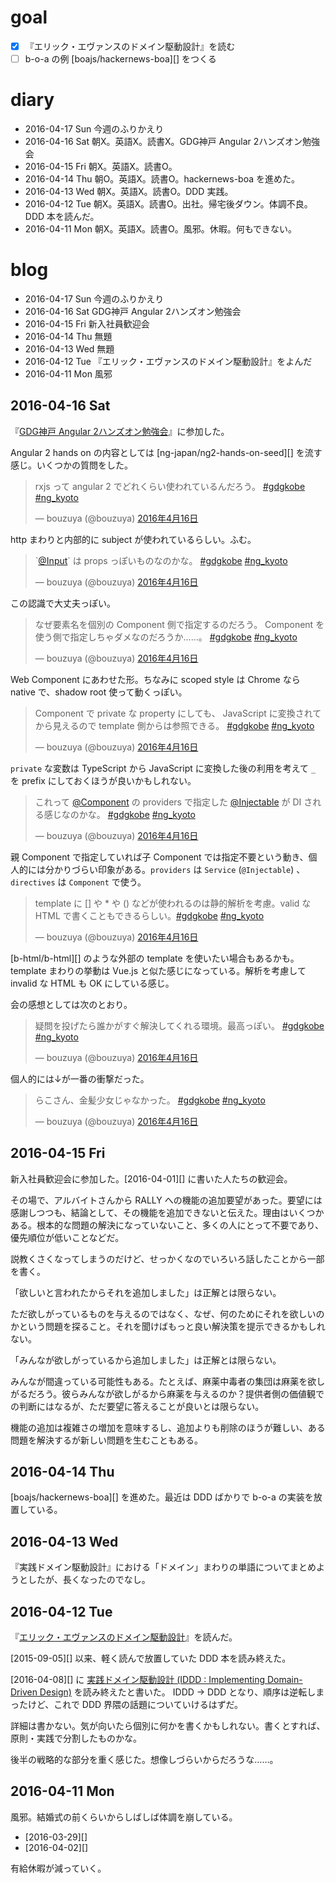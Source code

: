 # goal

- [x] 『エリック・エヴァンスのドメイン駆動設計』を読む
- [ ] b-o-a の例 [boajs/hackernews-boa][] をつくる

# diary

- 2016-04-17 Sun 今週のふりかえり
- 2016-04-16 Sat 朝X。英語X。読書X。GDG神戸 Angular 2ハンズオン勉強会
- 2016-04-15 Fri 朝X。英語X。読書O。
- 2016-04-14 Thu 朝O。英語X。読書O。hackernews-boa を進めた。
- 2016-04-13 Wed 朝X。英語X。読書O。DDD 実践。
- 2016-04-12 Tue 朝X。英語X。読書O。出社。帰宅後ダウン。体調不良。 DDD 本を読んだ。
- 2016-04-11 Mon 朝X。英語X。読書O。風邪。休暇。何もできない。

# blog

- 2016-04-17 Sun 今週のふりかえり
- 2016-04-16 Sat GDG神戸 Angular 2ハンズオン勉強会
- 2016-04-15 Fri 新入社員歓迎会
- 2016-04-14 Thu 無題
- 2016-04-13 Wed 無題
- 2016-04-12 Tue 『エリック・エヴァンスのドメイン駆動設計』をよんだ
- 2016-04-11 Mon 風邪

## 2016-04-16 Sat

『[GDG神戸 Angular 2ハンズオン勉強会](https://gdgkobe.doorkeeper.jp/events/40817)』に参加した。

Angular 2 hands on の内容としては [ng-japan/ng2-hands-on-seed][] を流す感じ。いくつかの質問をした。

<blockquote class="twitter-tweet" data-lang="ja"><p lang="ja" dir="ltr">rxjs って angular 2 でどれくらい使われているんだろう。 <a href="https://twitter.com/hashtag/gdgkobe?src=hash">#gdgkobe</a> <a href="https://twitter.com/hashtag/ng_kyoto?src=hash">#ng_kyoto</a></p>&mdash; bouzuya (@bouzuya) <a href="https://twitter.com/bouzuya/status/721198143170195457">2016年4月16日</a></blockquote>

http まわりと内部的に subject が使われているらしい。ふむ。

<blockquote class="twitter-tweet" data-lang="ja"><p lang="ja" dir="ltr">`<a href="https://twitter.com/input">@Input</a>` は props っぽいものなのかな。 <a href="https://twitter.com/hashtag/gdgkobe?src=hash">#gdgkobe</a> <a href="https://twitter.com/hashtag/ng_kyoto?src=hash">#ng_kyoto</a></p>&mdash; bouzuya (@bouzuya) <a href="https://twitter.com/bouzuya/status/721207517674479616">2016年4月16日</a></blockquote>

この認識で大丈夫っぽい。

<blockquote class="twitter-tweet" data-lang="ja"><p lang="ja" dir="ltr">なぜ要素名を個別の Component 側で指定するのだろう。 Component を使う側で指定しちゃダメなのだろうか……。 <a href="https://twitter.com/hashtag/gdgkobe?src=hash">#gdgkobe</a> <a href="https://twitter.com/hashtag/ng_kyoto?src=hash">#ng_kyoto</a></p>&mdash; bouzuya (@bouzuya) <a href="https://twitter.com/bouzuya/status/721207880200757248">2016年4月16日</a></blockquote>

Web Component にあわせた形。ちなみに scoped style は Chrome なら native で、shadow root 使って動くっぽい。

<blockquote class="twitter-tweet" data-lang="ja"><p lang="ja" dir="ltr">Component で private な property にしても、 JavaScript に変換されてから見えるので template 側からは参照できる。 <a href="https://twitter.com/hashtag/gdgkobe?src=hash">#gdgkobe</a> <a href="https://twitter.com/hashtag/ng_kyoto?src=hash">#ng_kyoto</a></p>&mdash; bouzuya (@bouzuya) <a href="https://twitter.com/bouzuya/status/721209076537909248">2016年4月16日</a></blockquote>

`private` な変数は TypeScript から JavaScript に変換した後の利用を考えて `_` を prefix にしておくほうが良いかもしれない。

<blockquote class="twitter-tweet" data-lang="ja"><p lang="ja" dir="ltr">これって <a href="https://twitter.com/component">@Component</a> の providers で指定した <a href="https://twitter.com/INJECTABLE">@Injectable</a> が DI される感じなのかな。 <a href="https://twitter.com/hashtag/gdgkobe?src=hash">#gdgkobe</a> <a href="https://twitter.com/hashtag/ng_kyoto?src=hash">#ng_kyoto</a></p>&mdash; bouzuya (@bouzuya) <a href="https://twitter.com/bouzuya/status/721211961044635648">2016年4月16日</a></blockquote>

親 Component で指定していれば子 Component では指定不要という動き、個人的には分かりづらい印象がある。`providers` は `Service` (`@Injectable`) 、 `directives` は `Component` で使う。

<blockquote class="twitter-tweet" data-lang="ja"><p lang="ja" dir="ltr">template に [] や * や () などが使われるのは静的解析を考慮。valid な HTML で書くこともできるらしい。<a href="https://twitter.com/hashtag/gdgkobe?src=hash">#gdgkobe</a> <a href="https://twitter.com/hashtag/ng_kyoto?src=hash">#ng_kyoto</a></p>&mdash; bouzuya (@bouzuya) <a href="https://twitter.com/bouzuya/status/721223193181073408">2016年4月16日</a></blockquote>

[b-html/b-html][] のような外部の template を使いたい場合もあるかも。template まわりの挙動は Vue.js と似た感じになっている。解析を考慮して invalid な HTML も OK にしている感じ。

会の感想としては次のとおり。

<blockquote class="twitter-tweet" data-lang="ja"><p lang="ja" dir="ltr">疑問を投げたら誰かがすぐ解決してくれる環境。最高っぽい。 <a href="https://twitter.com/hashtag/gdgkobe?src=hash">#gdgkobe</a> <a href="https://twitter.com/hashtag/ng_kyoto?src=hash">#ng_kyoto</a></p>&mdash; bouzuya (@bouzuya) <a href="https://twitter.com/bouzuya/status/721224791223447554">2016年4月16日</a></blockquote>

個人的には↓が一番の衝撃だった。

<blockquote class="twitter-tweet" data-lang="ja"><p lang="ja" dir="ltr">らこさん、金髪少女じゃなかった。 <a href="https://twitter.com/hashtag/gdgkobe?src=hash">#gdgkobe</a> <a href="https://twitter.com/hashtag/ng_kyoto?src=hash">#ng_kyoto</a></p>&mdash; bouzuya (@bouzuya) <a href="https://twitter.com/bouzuya/status/721195048809791488">2016年4月16日</a></blockquote>

<script async src="//platform.twitter.com/widgets.js" charset="utf-8"></script>


## 2016-04-15 Fri

新入社員歓迎会に参加した。[2016-04-01][] に書いた人たちの歓迎会。

その場で、アルバイトさんから RALLY への機能の追加要望があった。要望には感謝しつつも、結論として、その機能を追加できないと伝えた。理由はいくつかある。根本的な問題の解決になっていないこと、多くの人にとって不要であり、優先順位が低いことなどだ。

説教くさくなってしまうのだけど、せっかくなのでいろいろ話したことから一部を書く。

「欲しいと言われたからそれを追加しました」は正解とは限らない。

ただ欲しがっているものを与えるのではなく、なぜ、何のためにそれを欲しいのかという問題を探ること。それを聞けばもっと良い解決策を提示できるかもしれない。

「みんなが欲しがっているから追加しました」は正解とは限らない。

みんなが間違っている可能性もある。たとえば、麻薬中毒者の集団は麻薬を欲しがるだろう。彼らみんなが欲しがるから麻薬を与えるのか？提供者側の価値観での判断にはなるが、ただ要望に答えることが良いとは限らない。

機能の追加は複雑さの増加を意味するし、追加よりも削除のほうが難しい、ある問題を解決するが新しい問題を生むこともある。

## 2016-04-14 Thu

[boajs/hackernews-boa][] を進めた。最近は DDD ばかりで b-o-a の実装を放置している。

## 2016-04-13 Wed

『実践ドメイン駆動設計』における「ドメイン」まわりの単語についてまとめようとしたが、長くなったのでなし。

## 2016-04-12 Tue

『[エリック・エヴァンスのドメイン駆動設計](http://www.amazon.co.jp/dp/B00GRKD6XU/)』を読んだ。

[2015-09-05][] 以来、軽く読んで放置していた DDD 本を読み終えた。

[2016-04-08][] に [実践ドメイン駆動設計 (IDDD : Implementing Domain-Driven Design)](http://www.amazon.co.jp/dp/B00UX9VJGW/) を読み終えたと書いた。 IDDD → DDD となり、順序は逆転しまったけど、これで DDD 界隈の話題についていけるはずだ。

詳細は書かない。気が向いたら個別に何かを書くかもしれない。書くとすれば、原則・実践で分割したものかな。

後半の戦略的な部分を重く感じた。想像しづらいからだろうな……。

## 2016-04-11 Mon

風邪。結婚式の前くらいからしばしば体調を崩している。

- [2016-03-29][]
- [2016-04-02][]

有給休暇が減っていく。
